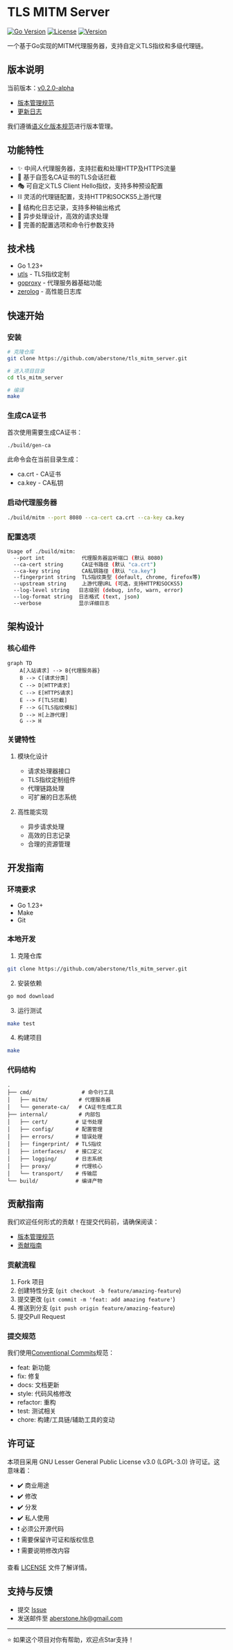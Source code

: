 # TLS MITM Server

[![Go Version](https://img.shields.io/badge/Go-1.23+-00ADD8?style=flat-square&logo=go)](https://golang.org)
[![License](https://img.shields.io/badge/License-LGPL%20v3-blue.svg)](LICENSE)
[![Version](https://img.shields.io/badge/version-0.2.0--alpha-orange.svg)](VERSION)

一个基于Go实现的MITM代理服务器，支持自定义TLS指纹和多级代理链。

## 版本说明

当前版本：[v0.2.0-alpha](VERSION)

- [版本管理规范](VERSIONING.md)
- [更新日志](CHANGELOG.md)

我们遵循[语义化版本规范](https://semver.org/lang/zh-CN/)进行版本管理。

## 功能特性

- ✨ 中间人代理服务器，支持拦截和处理HTTP及HTTPS流量
- 🔑 基于自签名CA证书的TLS会话拦截
- 🎭 可自定义TLS Client Hello指纹，支持多种预设配置
- ⛓️ 灵活的代理链配置，支持HTTP和SOCKS5上游代理
- 📝 结构化日志记录，支持多种输出格式
- 🚀 异步处理设计，高效的请求处理
- 🔧 完善的配置选项和命令行参数支持

## 技术栈

- Go 1.23+
- [utls](https://github.com/refraction-networking/utls) - TLS指纹定制
- [goproxy](https://github.com/elazarl/goproxy) - 代理服务器基础功能
- [zerolog](https://github.com/rs/zerolog) - 高性能日志库

## 快速开始

### 安装

```bash
# 克隆仓库
git clone https://github.com/aberstone/tls_mitm_server.git

# 进入项目目录
cd tls_mitm_server

# 编译
make
```

### 生成CA证书

首次使用需要生成CA证书：

```bash
./build/gen-ca
```

此命令会在当前目录生成：
- ca.crt - CA证书
- ca.key - CA私钥

### 启动代理服务器

```bash
./build/mitm --port 8080 --ca-cert ca.crt --ca-key ca.key
```

### 配置选项

```bash
Usage of ./build/mitm:
  --port int            代理服务器监听端口 (默认 8080)
  --ca-cert string      CA证书路径 (默认 "ca.crt")
  --ca-key string       CA私钥路径 (默认 "ca.key")
  --fingerprint string  TLS指纹类型 (default, chrome, firefox等)
  --upstream string     上游代理URL (可选，支持HTTP和SOCKS5)
  --log-level string   日志级别 (debug, info, warn, error)
  --log-format string  日志格式 (text, json)
  --verbose            显示详细日志
```

## 架构设计

### 核心组件

```mermaid
graph TD
    A[入站请求] --> B{代理服务器}
    B --> C[请求分类]
    C --> D[HTTP请求]
    C --> E[HTTPS请求]
    E --> F[TLS拦截]
    F --> G[TLS指纹模拟]
    D --> H[上游代理]
    G --> H
```

### 关键特性

1. 模块化设计
   - 请求处理器接口
   - TLS指纹定制组件
   - 代理链路处理
   - 可扩展的日志系统

2. 高性能实现
   - 异步请求处理
   - 高效的日志记录
   - 合理的资源管理

## 开发指南

### 环境要求

- Go 1.23+
- Make
- Git

### 本地开发

1. 克隆仓库
```bash
git clone https://github.com/aberstone/tls_mitm_server.git
```

2. 安装依赖
```bash
go mod download
```

3. 运行测试
```bash
make test
```

4. 构建项目
```bash
make
```

### 代码结构

```
.
├── cmd/                # 命令行工具
│   ├── mitm/          # 代理服务器
│   └── generate-ca/   # CA证书生成工具
├── internal/          # 内部包
│   ├── cert/         # 证书处理
│   ├── config/       # 配置管理
│   ├── errors/       # 错误处理
│   ├── fingerprint/  # TLS指纹
│   ├── interfaces/   # 接口定义
│   ├── logging/      # 日志系统
│   ├── proxy/        # 代理核心
│   └── transport/    # 传输层
└── build/            # 编译产物
```

## 贡献指南

我们欢迎任何形式的贡献！在提交代码前，请确保阅读：

- [版本管理规范](VERSIONING.md)
- [贡献指南](CONTRIBUTING.md)

### 贡献流程

1. Fork 项目
2. 创建特性分支 (`git checkout -b feature/amazing-feature`)
3. 提交更改 (`git commit -m 'feat: add amazing feature'`)
4. 推送到分支 (`git push origin feature/amazing-feature`)
5. 提交Pull Request

### 提交规范

我们使用[Conventional Commits](https://www.conventionalcommits.org/)规范：

- feat: 新功能
- fix: 修复
- docs: 文档更新
- style: 代码风格修改
- refactor: 重构
- test: 测试相关
- chore: 构建/工具链/辅助工具的变动

## 许可证

本项目采用 GNU Lesser General Public License v3.0 (LGPL-3.0) 许可证。这意味着：

- ✔️ 商业用途
- ✔️ 修改
- ✔️ 分发
- ✔️ 私人使用
- ❗ 必须公开源代码
- ❗ 需要保留许可证和版权信息
- ❗ 需要说明修改内容

查看 [LICENSE](LICENSE) 文件了解详情。

## 支持与反馈

- 提交 [Issue](https://github.com/aberstone/tls_mitm_server/issues)
- 发送邮件至 aberstone.hk@gmail.com

---

⭐️ 如果这个项目对你有帮助，欢迎点Star支持！